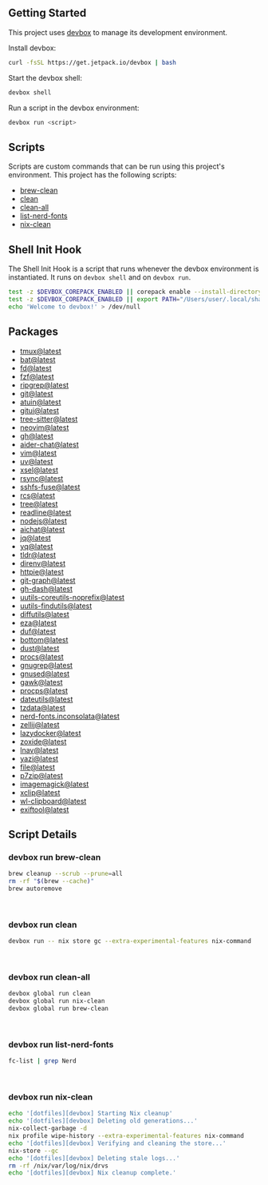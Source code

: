 <!-- gen-readme start - generated by https://github.com/jetify-com/devbox/ -->
## Getting Started
This project uses [devbox](https://github.com/jetify-com/devbox) to manage its development environment.

Install devbox:
```sh
curl -fsSL https://get.jetpack.io/devbox | bash
```

Start the devbox shell:
```sh 
devbox shell
```

Run a script in the devbox environment:
```sh
devbox run <script>
```
## Scripts
Scripts are custom commands that can be run using this project's environment. This project has the following scripts:

* [brew-clean](#devbox-run-brew-clean)
* [clean](#devbox-run-clean)
* [clean-all](#devbox-run-clean-all)
* [list-nerd-fonts](#devbox-run-list-nerd-fonts)
* [nix-clean](#devbox-run-nix-clean)

## Shell Init Hook
The Shell Init Hook is a script that runs whenever the devbox environment is instantiated. It runs 
on `devbox shell` and on `devbox run`.
```sh
test -z $DEVBOX_COREPACK_ENABLED || corepack enable --install-directory "/Users/user/.local/share/chezmoi/home/dot_local/share/devbox/global/default/.devbox/virtenv/nodejs/corepack-bin/"
test -z $DEVBOX_COREPACK_ENABLED || export PATH="/Users/user/.local/share/chezmoi/home/dot_local/share/devbox/global/default/.devbox/virtenv/nodejs/corepack-bin/:$PATH"
echo 'Welcome to devbox!' > /dev/null
```

## Packages

* [tmux@latest](https://www.nixhub.io/packages/tmux)
* [bat@latest](https://www.nixhub.io/packages/bat)
* [fd@latest](https://www.nixhub.io/packages/fd)
* [fzf@latest](https://www.nixhub.io/packages/fzf)
* [ripgrep@latest](https://www.nixhub.io/packages/ripgrep)
* [git@latest](https://www.nixhub.io/packages/git)
* [atuin@latest](https://www.nixhub.io/packages/atuin)
* [gitui@latest](https://www.nixhub.io/packages/gitui)
* [tree-sitter@latest](https://www.nixhub.io/packages/tree-sitter)
* [neovim@latest](https://www.nixhub.io/packages/neovim)
* [gh@latest](https://www.nixhub.io/packages/gh)
* [aider-chat@latest](https://www.nixhub.io/packages/aider-chat)
* [vim@latest](https://www.nixhub.io/packages/vim)
* [uv@latest](https://www.nixhub.io/packages/uv)
* [xsel@latest](https://www.nixhub.io/packages/xsel)
* [rsync@latest](https://www.nixhub.io/packages/rsync)
* [sshfs-fuse@latest](https://www.nixhub.io/packages/sshfs-fuse)
* [rcs@latest](https://www.nixhub.io/packages/rcs)
* [tree@latest](https://www.nixhub.io/packages/tree)
* [readline@latest](https://www.nixhub.io/packages/readline)
* [nodejs@latest](https://www.nixhub.io/packages/nodejs)
* [aichat@latest](https://www.nixhub.io/packages/aichat)
* [jq@latest](https://www.nixhub.io/packages/jq)
* [yq@latest](https://www.nixhub.io/packages/yq)
* [tldr@latest](https://www.nixhub.io/packages/tldr)
* [direnv@latest](https://www.nixhub.io/packages/direnv)
* [httpie@latest](https://www.nixhub.io/packages/httpie)
* [git-graph@latest](https://www.nixhub.io/packages/git-graph)
* [gh-dash@latest](https://www.nixhub.io/packages/gh-dash)
* [uutils-coreutils-noprefix@latest](https://www.nixhub.io/packages/uutils-coreutils-noprefix)
* [uutils-findutils@latest](https://www.nixhub.io/packages/uutils-findutils)
* [diffutils@latest](https://www.nixhub.io/packages/diffutils)
* [eza@latest](https://www.nixhub.io/packages/eza)
* [duf@latest](https://www.nixhub.io/packages/duf)
* [bottom@latest](https://www.nixhub.io/packages/bottom)
* [dust@latest](https://www.nixhub.io/packages/dust)
* [procs@latest](https://www.nixhub.io/packages/procs)
* [gnugrep@latest](https://www.nixhub.io/packages/gnugrep)
* [gnused@latest](https://www.nixhub.io/packages/gnused)
* [gawk@latest](https://www.nixhub.io/packages/gawk)
* [procps@latest](https://www.nixhub.io/packages/procps)
* [dateutils@latest](https://www.nixhub.io/packages/dateutils)
* [tzdata@latest](https://www.nixhub.io/packages/tzdata)
* [nerd-fonts.inconsolata@latest](https://www.nixhub.io/packages/nerd-fonts.inconsolata)
* [zellij@latest](https://www.nixhub.io/packages/zellij)
* [lazydocker@latest](https://www.nixhub.io/packages/lazydocker)
* [zoxide@latest](https://www.nixhub.io/packages/zoxide)
* [lnav@latest](https://www.nixhub.io/packages/lnav)
* [yazi@latest](https://www.nixhub.io/packages/yazi)
* [file@latest](https://www.nixhub.io/packages/file)
* [p7zip@latest](https://www.nixhub.io/packages/p7zip)
* [imagemagick@latest](https://www.nixhub.io/packages/imagemagick)
* [xclip@latest](https://www.nixhub.io/packages/xclip)
* [wl-clipboard@latest](https://www.nixhub.io/packages/wl-clipboard)
* [exiftool@latest](https://www.nixhub.io/packages/exiftool)

## Script Details

### devbox run brew-clean
```sh
brew cleanup --scrub --prune=all
rm -rf "$(brew --cache)"
brew autoremove
```
&ensp;

### devbox run clean
```sh
devbox run -- nix store gc --extra-experimental-features nix-command
```
&ensp;

### devbox run clean-all
```sh
devbox global run clean
devbox global run nix-clean
devbox global run brew-clean
```
&ensp;

### devbox run list-nerd-fonts
```sh
fc-list | grep Nerd
```
&ensp;

### devbox run nix-clean
```sh
echo '[dotfiles][devbox] Starting Nix cleanup'
echo '[dotfiles][devbox] Deleting old generations...'
nix-collect-garbage -d
nix profile wipe-history --extra-experimental-features nix-command
echo '[dotfiles][devbox] Verifying and cleaning the store...'
nix-store --gc
echo '[dotfiles][devbox] Deleting stale logs...'
rm -rf /nix/var/log/nix/drvs
echo '[dotfiles][devbox] Nix cleanup complete.'
```
&ensp;



<!-- gen-readme end -->
